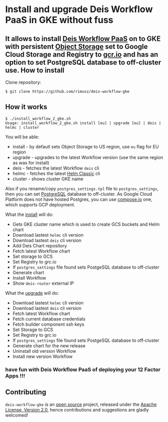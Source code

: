 Install and upgrade Deis Workflow PaaS in GKE without fuss
========================

It allows to install [Deis Workflow PaaS](https://deis.com/workflow/) on to GKE with persistent [Object Storage](https://deis.com/docs/workflow/installing-workflow/configuring-object-storage/) set to Google Cloud Storage and Registry to [gcr.io](https://cloud.google.com/container-registry/)
and has an option to set PostgreSQL database to off-cluster use.
How to install
----------


Clone repository:

```
$ git clone https://github.com/rimusz/deis-workflow-gke
```

How it works
------------

```
$ ./install_workflow_2_gke.sh
Usage: install_workflow_2_gke.sh install [eu] | upgrade [eu] | deis | helmc | cluster
```

You will be able:

- install - by defautl sets Object Storage to US region, use `eu` flag for EU region
- upgrade - upgrades to the latest Workflow version (use the same region as was for install)
- deis - fetches the latest Workflow `deis` cli
- helmc - fetches the latest [Helm Classic](https://github.com/helm/helm-classic) cli
- cluster - shows cluster GKE name

Also if you rename/copy `postgres_settings.tpl` file to `postgres_settings`, then you can set [PostgreSQL](https://deis.com/docs/workflow/installing-workflow/configuring-postgres/) database to off-cluster.
As Google Cloud Platform does not have hosted Postgres, you can use [compose.io](https://www.compose.com/postgresql) one, which supports GCP deployment.

What the [install](https://deis.com/docs/workflow/installing-workflow/) will do:

- Gets GKE cluster name which is used to create GCS buckets and Helm chart
- Download lastest `helmc` cli version
- Download lastest `deis` cli version
- Add Deis Chart repository
- Fetch latest Workflow chart
- Set storage to GCS
- Set Registry to grc.io
- If `postgres_settings` file found sets PostgeSQL database to off-cluster 
- Generate chart
- Install Workflow
- Show `deis-router` external IP

What the [upgrade](https://deis.com/docs/workflow/managing-workflow/upgrading-workflow/) will do:

- Download lastest `helmc` cli version
- Download lastest `deis` cli version
- Fetch latest Workflow chart
- Fetch current database credentials
- Fetch builder component ssh keys
- Set Storage to GCS
- Set Registry to grc.io
- If `postgres_settings` file found sets PostgeSQL database to off-cluster 
- Generate chart for the new release
- Uninstall old version Workflow
- Install new version Workflow

### have fun with Deis Workflow PaaS of deploying your 12 Factor Apps !!!

## Contributing

`deis-workflow-gke` is an [open source](http://opensource.org/osd) project, released under
the [Apache License, Version 2.0](http://opensource.org/licenses/Apache-2.0),
hence contributions and suggestions are gladly welcomed!
